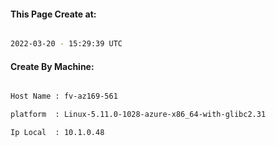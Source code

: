 
   
#### This Page Create at:

```bash

2022-03-20 - 15:29:39 UTC

```

#### Create By Machine:

```bash

Host Name : fv-az169-561

platform  : Linux-5.11.0-1028-azure-x86_64-with-glibc2.31

Ip Local  : 10.1.0.48

```

